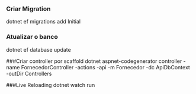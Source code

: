 ### Criar Migration
dotnet ef migrations add Initial

### Atualizar o banco
dotnet ef database update

###Criar controller por scaffold
dotnet aspnet-codegenerator controller -name FornecedorController -actions -api -m Fornecedor -dc ApiDbContext -outDir Controllers

###Live Reloading
dotnet watch run